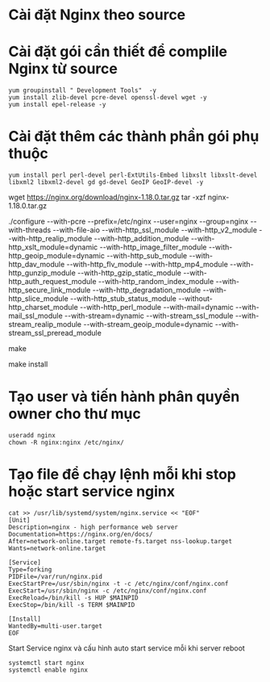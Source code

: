 # Cài đặt Nginx theo source

# Cài đặt gói cần thiết để complile Nginx từ source
```
yum groupinstall " Development Tools"  -y
yum install zlib-devel pcre-devel openssl-devel wget -y
yum install epel-release -y
```

# Cài đặt thêm các thành phần gói phụ thuộc
```
yum install perl perl-devel perl-ExtUtils-Embed libxslt libxslt-devel libxml2 libxml2-devel gd gd-devel GeoIP GeoIP-devel -y
```

wget https://nginx.org/download/nginx-1.18.0.tar.gz
tar -xzf nginx-1.18.0.tar.gz

./configure --with-pcre --prefix=/etc/nginx --user=nginx --group=nginx --with-threads --with-file-aio --with-http_ssl_module --with-http_v2_module --with-http_realip_module --with-http_addition_module --with-http_xslt_module=dynamic --with-http_image_filter_module --with-http_geoip_module=dynamic --with-http_sub_module --with-http_dav_module --with-http_flv_module --with-http_mp4_module --with-http_gunzip_module --with-http_gzip_static_module --with-http_auth_request_module --with-http_random_index_module --with-http_secure_link_module --with-http_degradation_module --with-http_slice_module --with-http_stub_status_module --without-http_charset_module --with-http_perl_module --with-mail=dynamic --with-mail_ssl_module --with-stream=dynamic --with-stream_ssl_module --with-stream_realip_module --with-stream_geoip_module=dynamic --with-stream_ssl_preread_module

make

make install

# Tạo user và tiến hành phân quyền owner cho thư mục

```
useradd nginx
chown -R nginx:nginx /etc/nginx/
```

# Tạo file để chạy lệnh mỗi khi stop hoặc start service nginx

```
cat >> /usr/lib/systemd/system/nginx.service << "EOF"
[Unit]
Description=nginx - high performance web server
Documentation=https://nginx.org/en/docs/
After=network-online.target remote-fs.target nss-lookup.target
Wants=network-online.target

[Service]
Type=forking
PIDFile=/var/run/nginx.pid
ExecStartPre=/usr/sbin/nginx -t -c /etc/nginx/conf/nginx.conf
ExecStart=/usr/sbin/nginx -c /etc/nginx/conf/nginx.conf
ExecReload=/bin/kill -s HUP $MAINPID
ExecStop=/bin/kill -s TERM $MAINPID

[Install]
WantedBy=multi-user.target
EOF
```

Start Service nginx và cấu hình auto start service mỗi khi server reboot
```
systemctl start nginx
systemctl enable nginx
```

